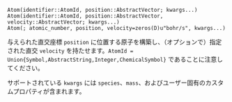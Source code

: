 ```
Atom(identifier::AtomId, position::AbstractVector; kwargs...)
Atom(identifier::AtomId, position::AbstractVector, velocity::AbstractVector; kwargs...)
Atom(; atomic_number, position, velocity=zeros(D)u"bohr/s", kwargs...)
```

与えられた直交座標 `position` に位置する原子を構築し、（オプションで）指定された直交 `velocity` を持たせます。`AtomId = Union{Symbol,AbstractString,Integer,ChemicalSymbol}` であることに注意してください。

サポートされている `kwargs` には `species`、`mass`、およびユーザー固有のカスタムプロパティが含まれます。
